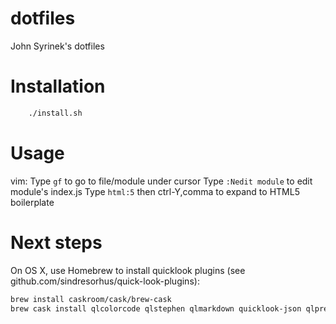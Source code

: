 dotfiles
===

John Syrinek's dotfiles

# Installation
```sh
    ./install.sh
```

# Usage

vim:
Type `gf` to go to file/module under cursor
Type `:Nedit module` to edit module's index.js
Type `html:5` then ctrl-Y,comma to expand to HTML5 boilerplate

# Next steps

On OS X, use Homebrew to install quicklook plugins (see github.com/sindresorhus/quick-look-plugins): 
```sh
brew install caskroom/cask/brew-cask
brew cask install qlcolorcode qlstephen qlmarkdown quicklook-json qlprettypatch quicklook-csv betterzipql qlimagesize webpquicklook suspicious-package
```
